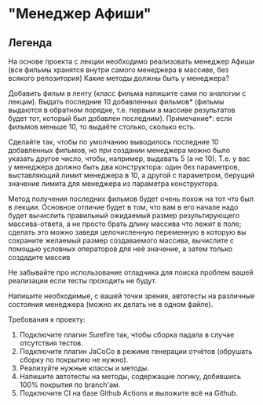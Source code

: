  # "Менеджер Афиши"
## Легенда
На основе проекта с лекции необходимо реализовать менеджер Афиши (все фильмы хранятся внутри самого менеджера в массиве, без всякого репозитория)
Какие методы должны быть у менеджера?

Добавить фильм в ленту (класс фильма напишите сами по аналогии с лекции).
Выдать последние 10 добавленных фильмов* (фильмы выдаются в обратном порядке, т.е. первым в массиве результатов будет тот, который был добавлен последним).
Примечание*: если фильмов меньше 10, то выдаёте столько, сколько есть.

Сделайте так, чтобы по умолчанию выводилось последние 10 добавленных фильмов, но при создании менеджера можно было указать другое число, чтобы, например, выдавать 5 (а не 10). Т.е. у вас у менеджера должно быть два конструктора: один без параметров, выставляющий лимит менеджера в 10, а другой с параметром, берущий значение лимита для менеджера из параметра конструктора.

Метод получения последних фильмов будет очень похож на тот что был в лекции. Основное отличие будет в том, что вам в его начале надо будет вычислить правильный ожидаемый размер результирующего массива-ответа, а не просто брать длину массива что лежит в поле; сделать это можно заведя целочисленную переменную в которую вы сохраните желаемый размер создаваемого массива, вычислите с помощью условных операторов для неё значение, а затем только создадите массив 

Не забывайте про использование отладчика для поиска проблем вашей реализации если тесты проходить не будут.

Напишите необходимые, с вашей точки зрения, автотесты на различные состояния менеджера (можно их делать не в одном файле).

Требования к проекту:

1. Подключите плагин Surefire так, чтобы сборка падала в случае отсутствия тестов.
2. Подключите плагин JaCoCo в режиме генерации отчётов (обрушать сборку по покрытию не нужно).
3. Реализуйте нужные классы и методы.
4. Напишите автотесты на методы, содержащие логику, добившись 100% покрытия по branch'ам.
5. Подключите CI на базе Github Actions и выложите всё на Github.
